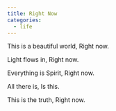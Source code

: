 ```yaml
---
title: Right Now
categories:
  - life
---
```


This is a beautiful world,
Right now.

Light flows in,
Right now.

Everything is Spirit,
Right now.

All there is,
Is this.

This is the truth,
Right now.
